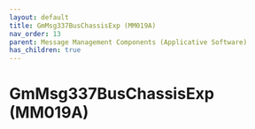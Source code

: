 ```yaml
---
layout: default
title: GmMsg337BusChassisExp (MM019A)
nav_order: 13
parent: Message Management Components (Applicative Software)
has_children: true
---
```

# GmMsg337BusChassisExp (MM019A)
